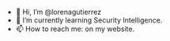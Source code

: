 - 👋 Hi, I’m @lorenagutierrez
- 🌱 I’m currently learning Security Intelligence.
- 📫 How to reach me: on my website.


